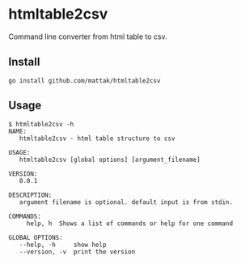 # htmltable2csv 

Command line converter from html table to csv.

## Install

```shell
go install github.com/mattak/htmltable2csv
```

## Usage

```shell
$ htmltable2csv -h
NAME:
   htmltable2csv - html table structure to csv

USAGE:
   htmltable2csv [global options] [argument_filename]

VERSION:
   0.0.1

DESCRIPTION:
   argument filename is optional. default input is from stdin.

COMMANDS:
     help, h  Shows a list of commands or help for one command

GLOBAL OPTIONS:
   --help, -h     show help
   --version, -v  print the version
```

